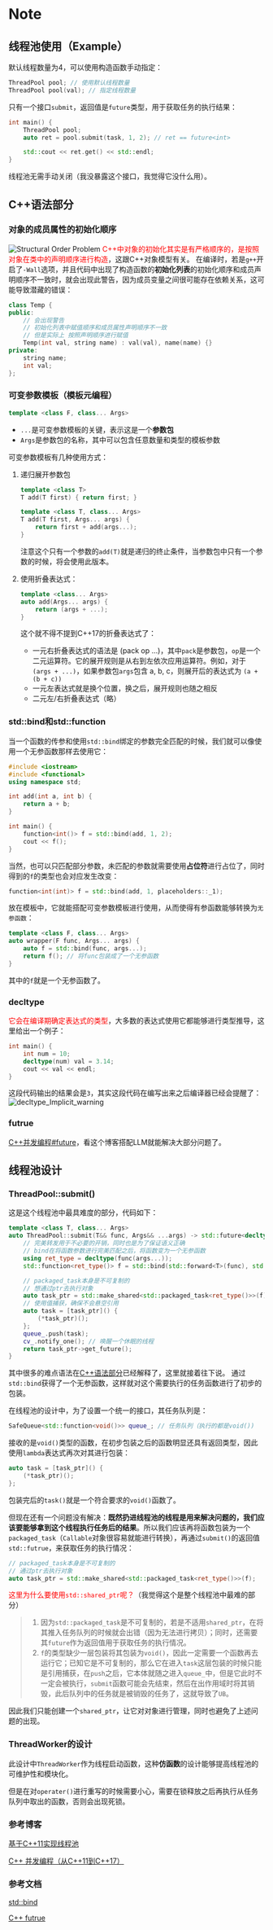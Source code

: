 
# Note
## 线程池使用（Example）
默认线程数量为4，可以使用构造函数手动指定：
```cpp
ThreadPool pool; // 使用默认线程数量
ThreadPool pool(val); // 指定线程数量
```

只有一个接口``submit``，返回值是``future``类型，用于获取任务的执行结果：
```cpp
int main() {
    ThreadPool pool;
    auto ret = pool.submit(task, 1, 2); // ret == future<int>

    std::cout << ret.get() << std::endl;
}
```
线程池无需手动关闭（我没暴露这个接口，我觉得它没什么用）。

## C++语法部分
### 对象的成员属性的初始化顺序
![Structural Order Problem](../srceenshot/StructuralOrderProblem.png)
<font color="red">C++中对象的初始化其实是有严格顺序的，是按照对象在类中的声明顺序进行构造</font>，这跟C++对象模型有关。
在编译时，若是``g++``开启了``-Wall``选项，并且代码中出现了构造函数的**初始化列表**的初始化顺序和成员声明顺序不一致时，就会出现此警告，因为成员变量之间很可能存在依赖关系，这可能导致潜藏的错误：

```cpp
class Temp {
public:
    // 会出现警告
    // 初始化列表中赋值顺序和成员属性声明顺序不一致
    // 但是实际上 按照声明顺序进行赋值 
    Temp(int val, string name) : val(val), name(name) {}
private:
    string name;
    int val;
};
```

### 可变参数模板（模板元编程）
```cpp
template <class F, class... Args>
```
- ``...``是可变参数模板的关键，表示这是一个**参数包**
- ``Args``是参数包的名称，其中可以包含任意数量和类型的模板参数

可变参数模板有几种使用方式：
1. 递归展开参数包
    ```cpp
    template <class T>
    T add(T first) { return first; }

    template <class T, class... Args>
    T add(T first, Args... args) {
        return first + add(args...);
    }
    ```
    注意这个只有一个参数的``add(T)``就是递归的终止条件，当参数包中只有一个参数的时候，将会使用此版本。
2. 使用折叠表达式：
    ```cpp
    template <class... Args>
    auto add(Args... args) {
        return (args + ...);
    }
    ```
    这个就不得不提到C++17的折叠表达式了：

    - 一元右折叠表达式的语法是 (pack op ...)，其中``pack``是参数包，``op``是一个二元运算符。它的展开规则是从右到左依次应用运算符。例如，对于 ``(args + ...)``，如果参数包``args``包含 a, b, c，则展开后的表达式为 ``(a + (b + c))``
    - 一元左表达式就是换个位置，换之后，展开规则也随之相反
    - 二元左/右折叠表达式（略）

### std::bind和std::function
当一个函数的传参和使用``std::bind``绑定的参数完全匹配的时候，我们就可以像使用一个无参函数那样去使用它：
```cpp
#include <iostream>
#include <functional>
using namespace std;

int add(int a, int b) {
    return a + b;
}

int main() {
    function<int()> f = std::bind(add, 1, 2);
    cout << f();
}
```
当然，也可以只匹配部分参数，未匹配的参数就需要使用**占位符**进行占位了，同时得到的``f``的类型也会对应发生改变：
```cpp
function<int(int)> f = std::bind(add, 1, placeholders::_1);
```

放在模板中，它就能搭配可变参数模板进行使用，从而使得有参函数能够转换为``无参函数``：
```cpp
template <class F, class... Args>
auto wrapper(F func, Args... args) {
    auto f = std::bind(func, args...);
    return f(); // 将func包装成了一个无参函数
}
```
其中的``f``就是一个无参函数了。

### decltype
<font color="red">它会在编译期确定表达式的类型</font>，大多数的表达式使用它都能够进行类型推导，这里给出一个例子：
```cpp
int main() {
    int num = 10;
    decltype(num) val = 3.14;
    cout << val << endl;
}
```
这段代码输出的结果会是``3``，其实这段代码在编写出来之后编译器已经会提醒了：![decltype_Implicit_warning](../srceenshot/decltype_Implicit_warning.png)

### futrue
[C++并发编程#future](https://paul.pub/cpp-concurrency/#id-future)，看这个博客搭配LLM就能解决大部分问题了。

## 线程池设计
### ThreadPool::submit()
这是这个线程池中最具难度的部分，代码如下：
```cpp
template <class T, class... Args>
auto ThreadPool::submit(T&& func, Args&& ...args) -> std::future<decltype(func(args...))> {
    // 完美转发用于不必要的开销，同时也是为了保证语义正确
    // bind在将函数参数进行完美匹配之后，将函数变为一个无参函数
    using ret_type = decltype(func(args...));
    std::function<ret_type()> f = std::bind(std::forward<T>(func), std::forward<Args>(args)...);

    // packaged_task本身是不可复制的
    // 想通过ptr去执行对象
    auto task_ptr = std::make_shared<std::packaged_task<ret_type()>>(f);
    // 使用值捕获，确保不会悬空引用
    auto task = [task_ptr]() {
        (*task_ptr)();
    };
    queue_.push(task);
    cv_.notify_one(); // 唤醒一个休眠的线程
    return task_ptr->get_future();
}
```
其中很多的难点语法在[C++语法部分](#c语法部分)已经解释了，这里就接着往下说。
通过``std::bind``获得了一个无参函数，这样就对这个需要执行的任务函数进行了初步的包装。

在线程池的设计中，为了设置一个统一的接口，其任务队列是：
```cpp
SafeQueue<std::function<void()>> queue_; // 任务队列（执行的都是void())
```
接收的是``void()``类型的函数，在初步包装之后的函数明显还具有返回类型，因此使用``lambda``表达式再次对其进行包装：
```cpp
auto task = [task_ptr]() {
    (*task_ptr)();
};
```
包装完后的``task()``就是一个符合要求的``void()``函数了。

但现在还有一个问题没有解决：**既然扔进线程池的线程是用来解决问题的，我们应该要能够拿到这个线程执行任务后的结果**。所以我们应该再将函数包装为一个``packaged_task``（``Callable``对象很容易就能进行转换），再通过``submit()``的返回值``std::futrue``，来获取任务的执行情况：
```cpp
// packaged_task本身是不可复制的
// 通过ptr去执行对象
auto task_ptr = std::make_shared<std::packaged_task<ret_type()>>(f);
```
<font color="red">这里为什么要使用``std::shared_ptr``呢？</font>（我觉得这个是整个线程池中最难的部分）
> 1. 因为``std::packaged_task``是不可复制的，若是不适用``shared_ptr``，在将其推入任务队列的时候就会出错（因为无法进行拷贝）；同时，还需要其``future``作为返回值用于获取任务的执行情况。
> 2. ``f``的类型缺少一层包装将其包装为``void()``，因此一定需要一个函数再去运行它；已知它是不可复制的，那么它在进入``task``这层包装的时候只能是引用捕获，在``push``之后，它本体就随之进入``queue_``中，但是它此时不一定会被执行，``submit``函数可能会先结束，然后在出作用域时将其销毁，此后队列中的任务就是被销毁的任务了，这就导致了``UB``。

因此我们只能创建一个``shared_ptr``，让它对对象进行管理，同时也避免了上述问题的出现。

### ThreadWorker的设计
此设计中``ThreadWorker``作为线程启动函数，这种**仿函数**的设计能够提高线程池的可维护性和模块化。

但是在对``operater()``进行重写的时候需要小心，需要在锁释放之后再执行从任务队列中取出的函数，否则会出现死锁。

### 参考博客
[基于C++11实现线程池](https://zhuanlan.zhihu.com/p/367309864)

[C++ 并发编程（从C++11到C++17）](https://paul.pub/cpp-concurrency/)

### 参考文档
[std::bind](https://zh.cppreference.com/w/cpp/utility/functional/bind)

[C++ futrue](https://zh.cppreference.com/w/cpp/thread/future)